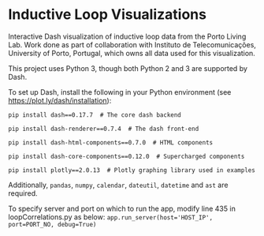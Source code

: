 # Inductive Loop Visualizations
Interactive Dash visualization of inductive loop data from the Porto Living Lab.
Work done as part of collaboration with Instituto de Telecomunicações, University of Porto, Portugal, which owns all data used for this visualization.

This project uses Python 3, though both Python 2 and 3 are supported by Dash.

To set up Dash, install the following in your Python environment (see https://plot.ly/dash/installation):

`pip install dash==0.17.7  # The core dash backend`

`pip install dash-renderer==0.7.4  # The dash front-end`

`pip install dash-html-components==0.7.0  # HTML components`

`pip install dash-core-components==0.12.0  # Supercharged components`

`pip install plotly==2.0.13  # Plotly graphing library used in examples`

Additionally, `pandas`, `numpy`, `calendar`, `dateutil`, `datetime` and `ast` are required.

To specify server and port on which to run the app, modify line 435 in loopCorrelations.py as below:
`app.run_server(host='HOST_IP', port=PORT_NO, debug=True)`
